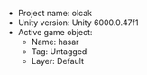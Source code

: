 <!-- UNITY CODE ASSIST INSTRUCTIONS START -->
- Project name: olcak
- Unity version: Unity 6000.0.47f1
- Active game object:
  - Name: hasar
  - Tag: Untagged
  - Layer: Default
<!-- UNITY CODE ASSIST INSTRUCTIONS END -->